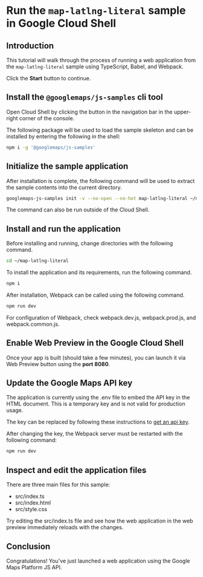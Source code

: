 # Run the `map-latlng-literal` sample in Google Cloud Shell

<walkthrough-tutorial-duration duration="10"/>

## Introduction

This tutorial will walk through the process of running a web application from
the `map-latlng-literal` sample using TypeScript, Babel, and Webpack.

Click the **Start** button to continue.

## Install the `@googlemaps/js-samples` cli tool

Open Cloud Shell by clicking the
<walkthrough-cloud-shell-icon></walkthrough-cloud-shell-icon> button in the
navigation bar in the upper-right corner of the console.

The following package will be used to load the sample skeleton and can be
installed by entering the following in the shell:

```bash
npm i -g '@googlemaps/js-samples'
```

## Initialize the sample application

After installation is complete, the following command will be used to extract
the sample contents into the current directory.

```bash
googlemaps-js-samples init -v --no-open --no-hot map-latlng-literal ~/map-latlng-literal
```

The command can also be run outside of the Cloud Shell.

## Install and run the application

Before installing and running, change directories with the following command.

```bash
cd ~/map-latlng-literal
```

To install the application and its requirements, run the following command.

```bash
npm i
```

After installation, Webpack can be called using the following command.

```bash
npm run dev
```

For configuration of Webpack, check
<walkthrough-editor-open-file filePath="map-latlng-literal/webpack.dev.js">webpack.dev.js</walkthrough-editor-open-file>,
<walkthrough-editor-open-file filePath="map-latlng-literal/webpack.prod.js">webpack.prod.js</walkthrough-editor-open-file>,
and
<walkthrough-editor-open-file filePath="map-latlng-literal/webpack.common.js">webpack.common.js</walkthrough-editor-open-file>.

## Enable Web Preview in the Google Cloud Shell

Once your app is built (should take a few minutes), you can launch it via
<walkthrough-spotlight-pointer target="cloudshell" spotlightId="devshell-web-preview-button">Web
Preview button</walkthrough-spotlight-pointer> using the **port 8080**.

## Update the Google Maps API key

The application is currently using the
<walkthrough-editor-open-file filePath="map-latlng-literal/.env">.env</walkthrough-editor-open-file>
file to embed the API key in the HTML document. This is a temporary key and is
not valid for production usage.

The key can be replaced by following these instructions to
[get an api key](https://developers.google.com/maps/documentation/javascript/get-api-key).

After changing the key, the Webpack server must be restarted with the following
command:

```bash
npm run dev
```

## Inspect and edit the application files

There are three main files for this sample:

*   <walkthrough-editor-open-file filePath="map-latlng-literal/src/index.ts">src/index.ts</walkthrough-editor-open-file>
*   <walkthrough-editor-open-file filePath="map-latlng-literal/src/index.html">src/index.html</walkthrough-editor-open-file>
*   <walkthrough-editor-open-file filePath="map-latlng-literal/src/style.css">src/style.css</walkthrough-editor-open-file>

Try editing the <walkthrough-editor-open-file filePath="map-latlng-literal/src/index.ts">src/index.ts</walkthrough-editor-open-file> file and see how the web application in the web preview immediately reloads with the changes.

## Conclusion

<walkthrough-conclusion-trophy></walkthrough-conclusion-trophy>

Congratulations! You've just launched a web application using the Google Maps
Platform JS API.

